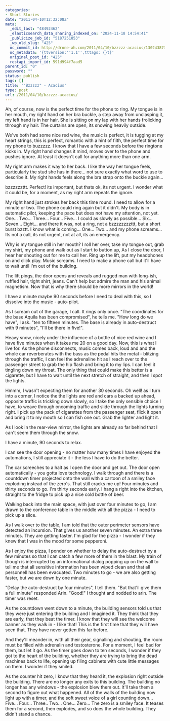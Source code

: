 ```yaml
---
categories:
- Short Stories
date: "2011-04-10T12:32:08Z"
meta:
  _edit_last: "48492462"
  _elasticsearch_data_sharing_indexed_on: "2024-11-18 14:54:41"
  _publicize_job_id: "5187251853"
  _wp_old_slug: "425"
  oc_commit_id: http://drone-ah.com/2011/04/10/bzzzzz-acacius/1302438730
  oc_metadata: '{ttversion:''1.1'',tttags: {}t}'
  original_post_id: "425"
  restapi_import_id: 591d994f7aad5
parent_id: "0"
password: ""
status: publish
tags: []
title: '"Bzzzzz" - Acacius'
type: post
url: /2011/04/10/bzzzzz-acacius/
---
```


Ah, of course, now is the perfect time for the phone to ring. My tongue is in
her mouth, my right hand on her bra buckle, a step away from unclasping it, my
left hand is in her hair. She is sitting on my lap with her hands frolicking
through my hair. The curtains are open, its snowing heavily outside.

We've both had some nice red wine, the music is perfect, it is tugging at my
heart strings, this is perfect, romantic with a hint of filth, the perfect time
for my phone to buzzzzz. I know that I have a few seconds before the ringtone
kicks in. My right hand changes it mind, moves over to the phone and pushes
ignore. At least it doesn't call for anything more than one arm.

My right arm makes it way to her back. I like the way her tongue feels,
particularly the stud she has in there... not sure exactly what word to use to
describe it. My right hands feels along the bra strap onto the buckle again...

bzzzzzzttt. Perfect! its important, but thats ok, its not urgent. I wonder what
it could be, for a moment, as my right arm repeats the ignore.

<!--more-->

My right hand just strokes her back this time round. I need to allow for a
minute or two. The phone could ring again but it didn't. My body is in automatic
pilot, keeping the pace but does not have my attention, not yet. One... Two...
Three... Four... Five... I could as slowly as possible... Six... Seven...
Eight... and there it was, not a ring, not a bzzzzzzzzttt, but a short burst
bzztt. I know what is coming... One... Two... and my phone screams... Its not a
call, its not urgent, not at all, its an emergency.

Why is my tongue still in her mouth? I roll her over, take my tongue out, grab
my shirt, my phone and walk out as I start to button up, As I close the door, I
hear her shouting out for me to call her. Ring up the lift, put my headphones on
and click play. Music screams. I need to make a phone call but it'll have to
wait until I'm out of the building.

The lift pings, the door opens and reveals and rugged man with long-ish, ruffled
hair, tight shirt, jeans. Can't help but admire the man and his animal
magnetism. Now that is why there should be more mirrors in the world!

I have a minute maybe 90 seconds before I need to deal with this, so I dissolve
into the music - auto-pilot.

As I scream out of the garage, I call. It rings only once. "The coordinates for
the base Aquila has been compromised", he tells me. "How long do we have", I
ask. "ten to fifteen minutes. The base is already in auto-destruct with 9
minutes", "I'll be there in five!".

Heavy snow, nicely under the influence of a bottle of nice red wine and I have
five minutes when it takes me 20 on a good day. Now, this is what I live for. As
the phone disconnects, music comes back, loud and and the whole car reverberates
with the bass as the pedal hits the metal - blitzing through the traffic, I can
feel the adrenaline hit as I reach over to the passenger street to grab the hip
flash and bring it to my lips. I can feel it tingling down my throat. The only
thing that could make this better is a cigarette, but I have to wait until the
next stretch of straight, and then I spot the lights.

Hmmm, I wasn't expecting them for another 30 seconds. Oh well! as I turn into a
corner, I notice the the lights are red and cars a backed up ahead, opposite
traffic is trickling down slowly, so I take the only sensible choice I  have, to
weave through oncoming traffic and slide through the lights turning right. I
pick up the pack of cigarettes from the passenger seat, flick it open and bring
it to my mouth so I can fish one out. Grab the lighter and light it.

As I look in the rear-view mirror, the lights are already so far behind that I
can't seem them through the snow.

I have a minute, 90 seconds to relax.

I can see the door opening - no matter how many times I have enjoyed the
automations, I still appreciate it - the less I have to do the better.

The car screeches to a halt as I open the door and get out. The door open
automatically - you gotta love technology. I walk through and there is a
countdown timer projected onto the wall with a cartoon of a smiley face
exploding instead of the zero's. That still cracks me up! Four minutes and
thirty seconds to go. I'm thirty seconds early. I hang a right into the kitchen,
straight to the fridge to pick up a nice cold bottle of beer.

Walking back into the main space, with just over four minutes to go, I am drawn
to the conference table in the middle with all the pizza - I need to pick up a
slice.

As I walk over to the table, I am told that the outer perimeter sensors have
detected an incursion. That gives us another seven minutes. An extra three
minutes. They are getting faster. I'm glad for the pizza - I wonder if they knew
that I was in the mood for some pepperoni.

As I enjoy the pizza, I ponder on whether to delay the auto-destruct by a few
minutes so that I can catch a few more of them in the blast. My train of though
is interrupted by an informational dialog popping up on the wall to tell me that
all sensitive information has been wiped clean and that all personnell has been
evacuated. Two minutes to go - we are also getting faster, but we are down by
one minute.

"Delay the auto-destruct by four minutes", I tell them. "But that'll give them a
full minute" responded Arin. "Good!" I thought and nodded to arin. The timer was
reset.

As the countdown went down to a minute, the building sensors told us that they
were just entering the building and I imagined it. They think that they are
early, that they beat the timer. I know that they will see the welcome banner as
they walk in - I like that! This is the first time that they will have seen
that. They have never gotten this far before.

And they'll meander in, with all their gear, signalling and shouting, the room
must be filled with adrenalin and testosterone. For a moment, I feel bad for
them, but let it go. As the timer goes down to ten seconds, I wonder if they got
to the heart of the building, whether they are trying to bring the dead machines
back to life, opening up filing cabinets with cute little messages on them. I
wonder if they smiled.

As the counter hit zero, I know that they heard it, the explosion right outside
the building. There are no longer any exits to this building. The building no
longer has any windows - the explosion blew them out. It'll take them a second
to figure out what happened. All of the walls of the building now light up with
a timer, and the soft sweet voice of a girl counting down... Five... Four...
Three.. Two... One... Zero... The zero is a smiley face. It teases them for a
second, then explodes, and so does the whole building. They didn't stand a
chance.
